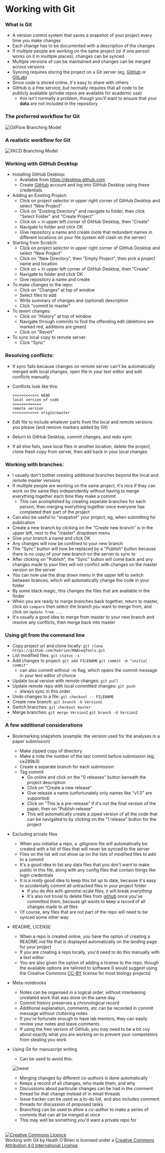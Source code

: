 # Working with Git
### What is Git
- A version control system that saves a snapshot of your project every time you make changes
- Each change has to be documented with a description of the changes
- If multiple people are working on the same project (or if one person works on it in multiple places), changes can be synced
- Multiple versions of can be maintained and changes can be merged across versions
- Syncing requires storing the project on a Git server (eg, [GitHub](https://github.com/) or [GitLab](https://about.gitlab.com/))
- Since code is stored online, it's easy to share with others
- GitHub is a free service, but normally requires that all code to be publicly available (private repos are available for academic use)
    - this isn't normally a problem, though you'll want to ensure that your **data** are not included in the repository

### The preferred workflow for Git
<div style='width:450px'>
</div>

![GitFlow Branching Model](http://nvie.com/img/git-model@2x.png)

### A realistic workflow for Git

![XKCD Branching Model](http://imgs.xkcd.com/comics/git.png)

### Working with GitHub Desktop
- Installing GitHub Desktop:
    - Available from https://desktop.github.com
    - Create [GitHub](github.com) account and log into GitHub Desktop using these credentials
- Adding an Existing Project:
    - Click on project selector in upper right corner of GitHub Desktop and select "New Project"
    - Click on "Existing Directory" and navigate to folder, then click "Select Folder" and "Create Project"
    - Click on + in upper left corner of GitHub Desktop, then "Create"
    - Navigate to folder and click OK
    - Give repository a name and create (note that redundant names in different locations on your file system will clash on the server)
- Starting from Scratch:
    - Click on project selector in upper right corner of GitHub Desktop and select "New Project"
    - Click on "New Directory", then "Empty Project", then pick a project name and location
    - Click on + in upper left corner of GitHub Desktop, then "Create"
    - Navigate to folder and click OK
    - Give repository a name and create
- To make changes to the repo:
    - Click on "Changes" at top of window
    - Select files to add
    - Write summary of changes and (optional) description
    - Click "commit to master"
- To revert changes:
    - Click on "History" at top of window
    - Navigate through commits to find the offending edit (deletions are marked red, additions are green)
    - Click on "Revert"
- To sync local copy to remote server:
    - Click "Sync"

### Resolving conflicts:
- If sync fails because changes on remote server can't be automatically merged with local changes, open file in your text editor and edit conflicts manually
- Conflicts look like this:

    ```
    <<<<<<<<<<<< HEAD
    local version of code
    =============
    remote version
    >>>>>>>>>>>> origin/master
    ```

- Edit file to include whatever parts from the local and remote versions you please (and remove markers added by Git)
- Return to GitHub Desktop, commit changes, and redo sync
- If all else fails, save local files in another location, delete the project, clone fresh copy from server, then add back in your local changes
    
### Working with branches:
- I usually don't bother creating additional branches beyond the local and remote master versions
- If multiple people are working on the same project, it's nice if they can work on the same files independently without having to merge everything together each time they make a commit
    - This can acomplished by creating seperate branches for each person, then merging everything together once everyone has completed their part of the project
- Can also be useful to "snapshot" your project, eg; when submitting for publication
- Create a new branch by clicking on the "Create new branch" is in the upper left, next to the "master" dropdown menu
- Give your branch a name and click OK
- Any changes will now be confined to your new branch
- The "Sync" button will now be replaced by a "Publish" button because there is no copy of your new branch on the server to sync to
- After clicking on "Publish", the "Sync" button will come back and any changes made to your files will not conflict with changes on the master version on the server
- You can now use the drop down menu in the upper left to switch between brances, which will automatically change the code in your folder
- By some black magic, this changes the files that are available in the finder
- When you are ready to merge branches back together, return to master, click on ```compare``` then select the branch you want to merge from, and click on ```Update from ...```
- It's usually a good idea to merge from master to your new branch and resolve any conflicts, then merge back into master

### Using git from the command line 
- Copy project url and clone locally:
    ```git clone https://github.com/hobrien/RNAseqTools.git```
- List modified files:
    ```git status -s```
- Add changes to project:
    ```git add FILENAME```
    ```git commit -m "initial commit"```
    - can also commit without -m flag, which opens the commit message in your text editor of choice
- Update local version with remote changes:
    ```git pull```
- Update remote repo with local committed changes:
    ```git push```
    - always sync in this order
- Undo changes to a file:
    ```git checkout -- FILENAME```
- Create new branch:
    ```git branch -b Version2```
- Switch branches:
    ```git checkout master```
- Merge branches:
    ```git merge Version2```
    ```git branch -d Version2```

### A few additional considerations
- Bookmarking snapshots (example: the version used for the analyses in a paper submission)
    - Make zipped copy of directory
    - Make a note the number of the last commit before submission (eg; ce289b3)
    - Create a separate branch for each submission
    - Tag commit
        - Go online and click on the "0 releases" button beneath the project description
        - Click on "Create a new release"
        - Give release a name (unfortunately only names like "v1.0" are supported)
        - Click on "This is a pre-release" if it's not the final version of the paper, then on "Publish release"
        - This will automatically create a ziped version of all the code that can be navigated to by clicking on the "1 release" button for the project
- Excluding private files
    - When you initialise a repo, a .gitignore file will automatically be created with a list of files that will never be synced to the server
    - Files on the list will not show up on the lists of modified files to add to a commit
    - It's a good idea to list any data files that you don't want to make public in this file, along with any config files that contain things like login credentials
    - It is a *really* good idea to keep this list up to date, because it's easy to accidentally commit all untracked files in your project folder
        - If you do this with genome-scale files, it will break *everything*
        - It's also not trivial to delete files from [github](github.com) once you've committed them, because git wants to keep a record of all changes made to all files
    - Of course, any files that are not part of the repo will need to be synced some other way
- README, LICENSE
    - When a repo is created online, you have the option of creating a README.md file that is displayed automatically on the landing page for your project
    - If you are creating a repo locally, you'd need to do this manually with a text editor
    - You are also given the option of adding a license to the repo, though the available options are tailored to software (I would suggest using the Creative Commons [CC-BY](https://creativecommons.org/licenses/by/2.0/uk/legalcode) license for most biology projects)
- Meta-notebooks
    - Notes can be organised in a logical order, without interleaving unrelated work that was done on the same day
    - Commit history preserves a chronological record
    - Additional explanation, comments, etc can be recorded in commit message without cluttering notes
    - If you're fortunate enough to have lab mentors, they can easily review your notes and leave comments
    - If using the free version of GitHub, you may need to be a bit coy about exactly what you are working on to prevent your competetors from stealing you work
- Using Git for manuscript writing
    - Can be used to avoid this:
    
    ![tweet](https://raw.githubusercontent.com/MixedModels/LearningMLwinN/master/ScreenShots/tweet.png)
    - Merging changes by different co-authors is done automatically
    - Keeps a record of all changes, who made them, and why
    - Discussions about particular changes can be had in the comment thread for that change instead of in email threads
    - Issue tracker can be used as a to-do list, and also includes comment threads for discussion of proposed tasks
    - Branching can be used to allow a co-author to make a series of commits that can all be merged at once
    - This may well be something you'd want a private repo for

<br>
<a rel="license" href="http://creativecommons.org/licenses/by/4.0/"><img alt="Creative Commons Licence" style="border-width:0" src="https://i.creativecommons.org/l/by/4.0/88x31.png" /></a><br /><span xmlns:dct="http://purl.org/dc/terms/" href="http://purl.org/dc/dcmitype/Text" property="dct:title" rel="dct:type">Working with Git</span> by <span xmlns:cc="http://creativecommons.org/ns#" property="cc:attributionName">Heath O'Brien</span> is licensed under a <a rel="license" href="http://creativecommons.org/licenses/by/4.0/">Creative Commons Attribution 4.0 International License</a>.